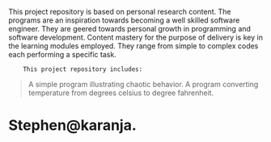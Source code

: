This project repository is based on personal research content.
The programs are an inspiration towards becoming a well skilled software engineer. They are geered towards personal growth in programming and software development. Content mastery for the purpose of delivery is key in the learning modules employed.
They range from simple to complex codes each performing a specific task.

        This project repository includes:
> A simple program illustrating chaotic behavior.
> A program converting temperature from degrees celsius to degree fahrenheit.


# Stephen@karanja.
